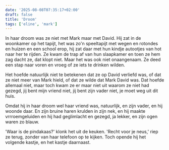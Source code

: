 ```yaml
---
date: '2025-08-08T07:35:17+02:00'
draft: false
title: 'Droom'
tags: ['eline', 'mark']
---
```


In haar droom was ze niet met Mark maar met David. Hij zat in de woonkamer op het tapijt, het was zo'n speeltapijt met wegen en rotondes en huizen en een school erop, hij zat daar met hun kindje autootjes van hot naar her te rijden. Ze kwam de trap af van hun slaapkamer en toen ze hem zag dacht ze, dat klopt niet. Maar het was ook niet onaangenaam. Ze deed een stap naar voren en vroeg of ze iets te drinken wilden.

Het hoefde natuurlijk niet te betekenen dat ze op David verliefd was, of dat ze niet meer van Mark hield, of dat ze wilde dat Mark David was. Dat hoefde allemaal niet, maar toch kwam ze er maar niet uit waarom ze niet had gezegd, jij bent mijn vriend niet, jij bent zijn vader niet, je moet weg uit dit huis.

Omdat hij in haar droom wel haar vriend was, natuurlijk, en zijn vader, en hij woonde daar. En zijn bruine haren krulden in zijn nek, en hij maakte vrrroemgeluiden en hij had geglimlacht en gezegd, ja lekker, en zijn ogen waren zo blauw.

'Waar is de pindakaas?' klonk het uit de keuken. 'Recht voor je neus,' riep ze terug, zonder van haar telefoon op te kijken. Toch opende hij het volgende kastje, en het kastje daarnaast.
